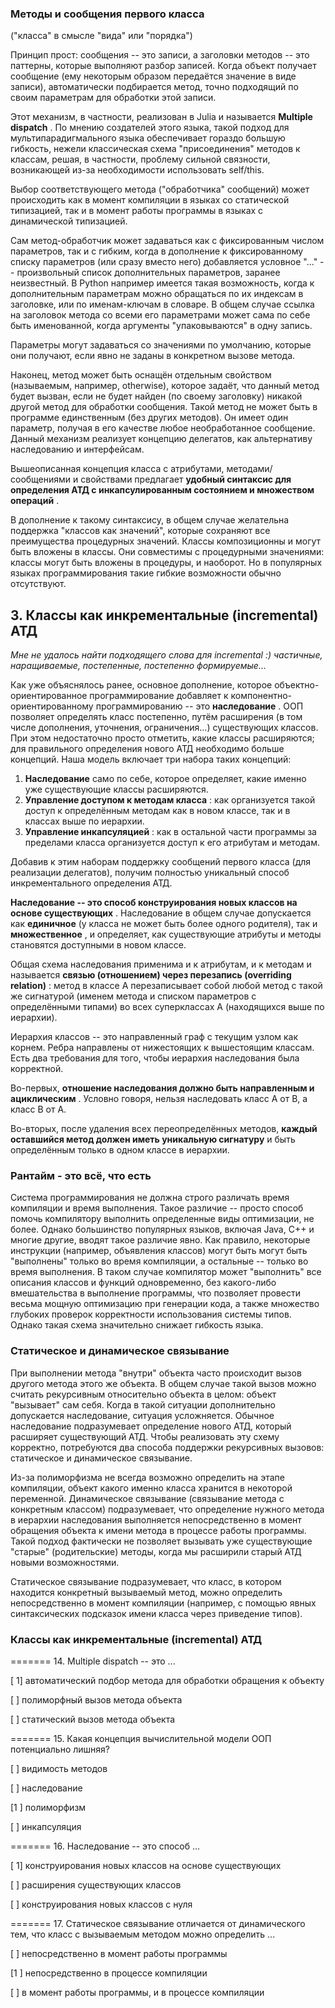 ### Методы и сообщения первого класса

("класса" в смысле "вида" или "порядка")

Принцип прост: сообщения -- это записи, а заголовки методов -- это паттерны, которые выполняют разбор записей. Когда объект получает сообщение (ему некоторым образом передаётся значение в виде записи), автоматически подбирается метод, точно подходящий по своим параметрам для обработки этой записи.

Этот механизм, в частности, реализован в Julia и называется  **Multiple dispatch** . По мнению создателей этого языка, такой подход для мультипарадигмального языка обеспечивает гораздо большую гибкость, нежели классическая схема "присоединения" методов к классам, решая, в частности, проблему сильной связности, возникающей из-за необходимости использовать self/this.

Выбор соответствующего метода ("обработчика" сообщений) может происходить как в момент компиляции в языках со статической типизацией, так и в момент работы программы в языках с динамической типизацией.

Сам метод-обработчик может задаваться как с фиксированным числом параметров, так и с гибким, когда в дополнение к фиксированному списку параметров (или сразу вместо него) добавляется условное "..." -- произвольный список дополнительных параметров, заранее неизвестный. В Python например имеется такая возможность, когда к дополнительным параметрам можно обращаться по их индексам в заголовке, или по именам-ключам в словаре. В общем случае ссылка на заголовок метода со всеми его параметрами может сама по себе быть именованной, когда аргументы "упаковываются" в одну запись.

Параметры могут задаваться со значениями по умолчанию, которые они получают, если явно не заданы в конкретном вызове метода.

Наконец, метод может быть оснащён отдельным свойством (называемым, например, otherwise), которое задаёт, что данный метод будет вызван, если не будет найден (по своему заголовку) никакой другой метод для обработки сообщения. Такой метод не может быть в программе единственным (без других методов). Он имеет один параметр, получая в его качестве любое необработанное сообщение. Данный механизм реализует концепцию делегатов, как альтернативу наследованию и интерфейсам.

Вышеописанная концепция класса с атрибутами, методами/сообщениями и свойствами предлагает  **удобный синтаксис для определения АТД с инкапсулированным состоянием и множеством операций** .

В дополнение к такому синтаксису, в общем случае желательна поддержка "классов как значений", которые сохраняют все преимущества процедурных значений. Классы композиционны и могут быть вложены в классы. Они совместимы с процедурными значениями: классы могут быть вложены в процедуры, и наоборот. Но в популярных языках программирования такие гибкие возможности обычно отсутствуют.

## 3. Классы как инкрементальные (incremental) АТД

*Мне не удалось найти подходящего слова для incremental :)
частичные, наращиваемые, постепенные, постепенно формируемые...*

Как уже объяснялось ранее, основное дополнение, которое объектно-ориентированное программирование добавляет к компонентно-ориентированному программированию -- это  **наследование** . ООП позволяет определять класс постепенно, путём расширения (в том числе дополнения, уточнения, ограничения...) существующих классов. При этом недостаточно просто отметить, какие классы расширяются; для правильного определения нового АТД необходимо больше концепций. Наша модель включает три набора таких концепций:

1. **Наследование** само по себе, которое определяет, какие именно уже существующие классы расширяются.
2. **Управление доступом к методам класса** : как организуется такой доступ к определённым методам как в новом классе, так и в классах выше по иерархии.
3. **Управление инкапсуляцией** : как в остальной части программы за пределами класса организуется доступ к его атрибутам и методам.

Добавив к этим наборам поддержку сообщений первого класса (для реализации делегатов), получим полностью уникальный способ инкрементального определения АТД.

**Наследование -- это способ конструирования новых классов на основе существующих** . Наследование в общем случае допускается как **единичное** (у класса не может быть более одного родителя), так и  **множественное** , и определяет, как существующие атрибуты и методы становятся доступными в новом классе.

Общая схема наследования применима и к атрибутам, и к методам и называется  **связью (отношением) через перезапись (overriding relation)** : метод в классе А перезаписывает собой любой метод с такой же сигнатурой (именем метода и списком параметров с определёнными типами) во всех суперклассах А (находящихся выше по иерархии).

Иерархия классов -- это направленный граф с текущим узлом как корнем. Ребра направлены от нижестоящих к вышестоящим классам. Есть два требования для того, чтобы иерархия наследования была корректной.

Во-первых,  **отношение наследования должно быть направленным и ациклическим** . Условно говоря, нельзя наследовать класс A от B, а класс B от A.

Во-вторых, после удаления всех переопределённых методов, **каждый оставшийся метод должен иметь уникальную сигнатуру** и быть определённым только в одном классе в иерархии.

### Рантайм - это всё, что есть

Система программирования не должна строго различать время компиляции и время выполнения. Такое различие -- просто способ помочь компилятору выполнить определенные виды оптимизации, не более. Однако большинство популярных языков, включая Java, C++ и многие другие, вводят такое различие явно. Как правило, некоторые инструкции (например, объявления классов) могут быть могут быть "выполнены" только во время компиляции, а остальные -- только во время выполнения. В таком случае компилятор может "выполнить" все описания классов и функций одновременно, без какого-либо вмешательства в выполнение программы, что позволяет провести весьма мощную оптимизацию при генерации кода, а также множество глубоких проверок корректности использования системы типов. Однако такая схема значительно снижает гибкость языка.

### Статическое и динамическое связывание

При выполнении метода "внутри" объекта часто происходит вызов другого метода этого же объекта. В общем случае такой вызов можно считать рекурсивным относительно объекта в целом: объект "вызывает" сам себя. Когда в такой ситуации дополнительно допускается наследование, ситуация усложняется. Обычное наследование подразумевает определение нового АТД, который расширяет существующий АТД. Чтобы реализовать эту схему корректно, потребуются два способа поддержки рекурсивных вызовов: статическое и динамическое связывание.

Из-за полиморфизма не всегда возможно определить на этапе компиляции, объект какого именно класса хранится в некоторой переменной. Динамическое связывание (связывание метода с конкретным классом) подразумевает, что определение нужного метода в иерархии наследования выполняется непосредственно в момент обращения объекта к имени метода в процессе работы программы. Такой подход фактически не позволяет вызывать уже существующие "старые" (родительские) методы, когда мы расширили старый АТД новыми возможностями.

Статическое связывание подразумевает, что класс, в котором находится конкретный вызываемый метод, можно определить непосредственно в момент компиляции (например, с помощью явных синтаксических подсказок имени класса через приведение типов).


### Классы как инкрементальные (incremental) АТД

======= 14. Multiple dispatch -- это ...

[ 1] автоматический подбор метода для обработки обращения к объекту

[ ] полиморфный вызов метода объекта

[ ] статический вызов метода объекта

======= 15. Какая концепция вычислительной модели ООП потенциально лишняя?

[ ] видимость методов

[ ] наследование

[1 ] полиморфизм

[ ] инкапсуляция

======= 16. Наследование -- это способ ...

[ 1] конструирования новых классов на основе существующих

[ ] расширения существующих классов

[ ] конструирования новых классов с нуля

======= 17. Статическое связывание отличается от динамического тем, что класс с вызываемым методом можно определить ...

[ ] непосредственно в момент работы программы

[1 ] непосредственно в процессе компиляции

[ ] в момент работы программы, и в процессе компиляции
